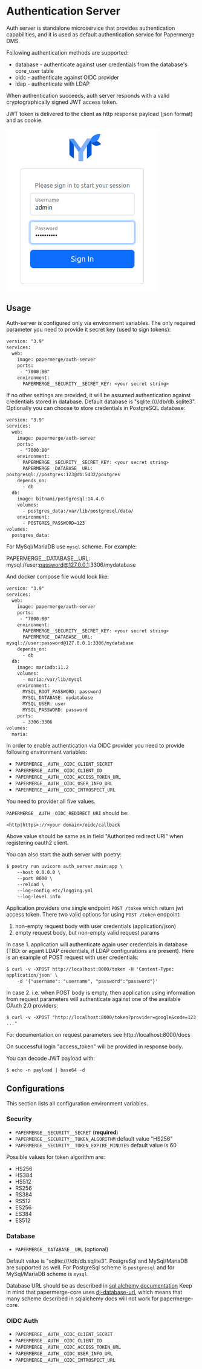 # Authentication Server

Auth server is standalone microservice that provides
authentication capabilities, and it is used as default authentication service
for Papermerge DMS.

Following authentication methods are supported:

* database - authenticate against user credentials from the database's
  core_user table
* oidc - authenticate against OIDC provider
* ldap - authenticate with LDAP

When authentication succeeds, auth server responds with a valid
cryptographically signed JWT access token.

JWT token is delivered to the client as http response payload (json format)
and as cookie.

![Authentication Server](./images/screenshot.png)

## Usage

Auth-server is configured only via environment variables.
The only required parameter you need to provide it secret key (used to sign tokens):

```
version: "3.9"
services:
  web:
    image: papermerge/auth-server
    ports:
     - "7000:80"
    environment:
      PAPERMERGE__SECURITY__SECRET_KEY: <your secret string>
```

If no other settings are provided, it will be assumed authentication against
credentials stored in database. Default database is "sqlite:////db/db.sqlite3".
Optionally you can choose to store credentials in PostgreSQL database:

```
version: "3.9"
services:
  web:
    image: papermerge/auth-server
    ports:
     - "7000:80"
    environment:
      PAPERMERGE__SECURITY__SECRET_KEY: <your secret string>
      PAPERMERGE__DATABASE__URL: postgresql://postgres:123@db:5432/postgres
    depends_on:
      - db
  db:
    image: bitnami/postgresql:14.4.0
    volumes:
      - postgres_data:/var/lib/postgresql/data/
    environment:
      - POSTGRES_PASSWORD=123
volumes:
  postgres_data:
```

For MySql/MariaDB use `mysql` scheme. For example:

  PAPERMERGE__DATABASE__URL: mysql://user:password@127.0.0.1:3306/mydatabase

And docker compose file would look like:

```
version: "3.9"
services:
  web:
    image: papermerge/auth-server
    ports:
     - "7000:80"
    environment:
      PAPERMERGE__SECURITY__SECRET_KEY: <your secret string>
      PAPERMERGE__DATABASE__URL: mysql://user:password@127.0.0.1:3306/mydatabase
    depends_on:
      - db
  db:
    image: mariadb:11.2
    volumes:
      - maria:/var/lib/mysql
    environment:
      MYSQL_ROOT_PASSWORD: password
      MYSQL_DATABASE: mydatabase
      MYSQL_USER: user
      MYSQL_PASSWORD: password
    ports:
      - 3306:3306
volumes:
  maria:
```

In order to enable authentication via OIDC provider you need to
provide following environment variables:

* `PAPERMERGE__AUTH__OIDC_CLIENT_SECRET`
* `PAPERMERGE__AUTH__OIDC_CLIENT_ID`
* `PAPERMERGE__AUTH__OIDC_ACCESS_TOKEN_URL`
* `PAPERMERGE__AUTH__OIDC_USER_INFO_URL`
* `PAPERMERGE__AUTH__OIDC_INTROSPECT_URL`

You need to provider all five values.

`PAPERMERGE__AUTH__OIDC_REDIRECT_URI` should be:

    <http|https>://<your domain>/oidc/callback

Above value should be same as in field "Authorized redirect URI" when
registering oauth2 client.

You can also start the auth server with poetry:

    $ poetry run uvicorn auth_server.main:app \
        --host 0.0.0.0 \
        --port 8000 \
        --reload \
        --log-config etc/logging.yml
        --log-level info

Application providers one single endpoint `POST /token` which return jwt access
token. There two valid options for using `POST /token` endpoint:

1. non-empty request body with user credentials (application/json)
2. empty request body, but non-empty valid request params

In case 1. application will authenticate again user credentials in database
(TBD: or againt LDAP credentials, if LDAP configurations are present).
Here is an example of POST request with user credentials:

    $ curl -v -XPOST http://localhost:8000/token -H 'Content-Type: application/json' \
        -d '{"username": "username", "password":"password"}'

In case 2. i.e. when POST body is empty, then application using information from
request parameters will authenticate against one of the available OAuth 2.0
providers:

    $ curl -v -XPOST "http://localhost:8000/token?provider=google&code=123 ..."

For documentation on request parameters see http://localhost:8000/docs

On successful login "access_token" will be provided in response body.

You can decode JWT payload with:

    $ echo -n payload | base64 -d

## Configurations

This section lists all configuration environment variables.

### Security

* `PAPERMERGE__SECURITY__SECRET` (**required**)
* `PAPERMERGE__SECURITY__TOKEN_ALGORITHM` default value "HS256"
* `PAPERMERGE__SECURITY__TOKEN_EXPIRE_MINUTES` default value is 60

Possible values for token algorithm are:

* HS256
* HS384
* HS512
* RS256
* RS384
* RS512
* ES256
* ES384
* ES512

### Database

* `PAPERMERGE__DATABASE__URL` (optional)

Default value is "sqlite:////db/db.sqlite3". PostgreSql and MySql/MariaDB are
supported as well.  For PostgreSql scheme is `postgresql` and for MySql/MariaDB
scheme is `mysql`.

Database URL should be as described in [sql alchemy documentation](https://docs.sqlalchemy.org/en/20/core/engines.html#database-urls)
Keep in mind that papermerge-core uses [dj-database-url](https://pypi.org/project/dj-database-url/),
which means that many scheme described in sqlalchemy docs will not
work for papermerge-core.


### OIDC Auth

* `PAPERMERGE__AUTH__OIDC_CLIENT_SECRET`
* `PAPERMERGE__AUTH__OIDC_CLIENT_ID`
* `PAPERMERGE__AUTH__OIDC_ACCESS_TOKEN_URL`
* `PAPERMERGE__AUTH__OIDC_USER_INFO_URL`
* `PAPERMERGE__AUTH__OIDC_INTROSPECT_URL`
